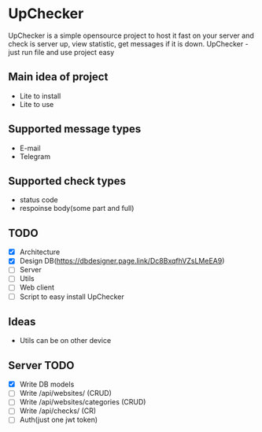 # UpChecker

UpChecker is a simple opensource project to host it fast on your server and check is server up, view statistic, get messages if it is down. UpChecker - just run file and use project easy

## Main idea of project

- Lite to install
- Lite to use

## Supported message types

- E-mail
- Telegram

## Supported check types

- status code
- respoinse body(some part and full)

## TODO

- [x] Architecture
- [x] Design DB(<https://dbdesigner.page.link/Dc8BxqfhVZsLMeEA9>)
- [ ] Server
- [ ] Utils
- [ ] Web client
- [ ] Script to easy install UpChecker

## Ideas

- Utils can be on other device

## Server TODO

- [x] Write DB models
- [ ] Write /api/websites/ (CRUD)
- [ ] Write /api/websites/categories (CRUD)
- [ ] Write /api/checks/ (CR)
- [ ] Auth(just one jwt token)
